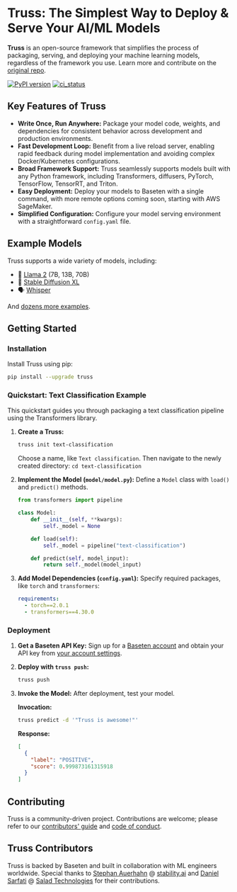 # Truss: The Simplest Way to Deploy & Serve Your AI/ML Models

**Truss** is an open-source framework that simplifies the process of packaging, serving, and deploying your machine learning models, regardless of the framework you use.  Learn more and contribute on the [original repo](https://github.com/basetenlabs/truss).

[![PyPI version](https://badge.fury.io/py/truss.svg)](https://badge.fury.io/truss)
[![ci_status](https://github.com/basetenlabs/truss/actions/workflows/release.yml/badge.svg)](https://github.com/basetenlabs/truss/actions/workflows/release.yml)

## Key Features of Truss

*   **Write Once, Run Anywhere:** Package your model code, weights, and dependencies for consistent behavior across development and production environments.
*   **Fast Development Loop:** Benefit from a live reload server, enabling rapid feedback during model implementation and avoiding complex Docker/Kubernetes configurations.
*   **Broad Framework Support:**  Truss seamlessly supports models built with any Python framework, including Transformers, diffusers, PyTorch, TensorFlow, TensorRT, and Triton.
*   **Easy Deployment:**  Deploy your models to Baseten with a single command, with more remote options coming soon, starting with AWS SageMaker.
*   **Simplified Configuration:**  Configure your model serving environment with a straightforward `config.yaml` file.

## Example Models

Truss supports a wide variety of models, including:

*   🦙 [Llama 2](https://github.com/basetenlabs/truss-examples/tree/main/llama/llama-2-7b-chat) (7B, 13B, 70B)
*   🎨 [Stable Diffusion XL](https://github.com/basetenlabs/truss-examples/tree/main/stable-diffusion/stable-diffusion-xl-1.0)
*   🗣 [Whisper](https://github.com/basetenlabs/truss-examples/tree/main/whisper/whisper-truss)

And [dozens more examples](https://github.com/basetenlabs/truss-examples/).

## Getting Started

### Installation

Install Truss using pip:

```bash
pip install --upgrade truss
```

### Quickstart: Text Classification Example

This quickstart guides you through packaging a text classification pipeline using the Transformers library.

1.  **Create a Truss:**

    ```bash
    truss init text-classification
    ```

    Choose a name, like `Text classification`. Then navigate to the newly created directory: `cd text-classification`
2.  **Implement the Model (`model/model.py`):** Define a `Model` class with `load()` and `predict()` methods.

    ```python
    from transformers import pipeline

    class Model:
        def __init__(self, **kwargs):
            self._model = None

        def load(self):
            self._model = pipeline("text-classification")

        def predict(self, model_input):
            return self._model(model_input)
    ```
3.  **Add Model Dependencies (`config.yaml`):** Specify required packages, like `torch` and `transformers`:

    ```yaml
    requirements:
      - torch==2.0.1
      - transformers==4.30.0
    ```

### Deployment

1.  **Get a Baseten API Key:** Sign up for a [Baseten account](https://app.baseten.co/signup/) and obtain your API key from [your account settings](https://app.baseten.co/settings/account/api_keys).
2.  **Deploy with `truss push`:**

    ```bash
    truss push
    ```
3.  **Invoke the Model:**  After deployment, test your model.

    **Invocation:**

    ```bash
    truss predict -d '"Truss is awesome!"'
    ```

    **Response:**

    ```json
    [
      {
        "label": "POSITIVE",
        "score": 0.999873161315918
      }
    ]
    ```

## Contributing

Truss is a community-driven project.  Contributions are welcome; please refer to our [contributors' guide](CONTRIBUTING.md) and [code of conduct](CODE_OF_CONDUCT.md).

## Truss Contributors

Truss is backed by Baseten and built in collaboration with ML engineers worldwide. Special thanks to [Stephan Auerhahn](https://github.com/palp) @ [stability.ai](https://stability.ai/) and [Daniel Sarfati](https://github.com/dsarfati) @ [Salad Technologies](https://salad.com/) for their contributions.